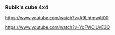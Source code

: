 ### Rubik's cube 4x4

https://www.youtube.com/watch?v=A9LhtmwAt00

https://www.youtube.com/watch?v=YoFWClUvE3Q
